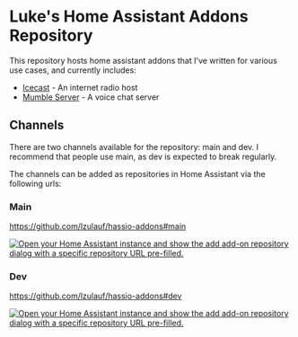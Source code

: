 # Luke's Home Assistant Addons Repository

This repository hosts home assistant addons that I've written for various use cases, and currently includes:
- [Icecast](icecast) - An internet radio host
- [Mumble Server](mumble-server) - A voice chat server

## Channels

There are two channels available for the repository: main and dev. I recommend that people use main, as dev is expected to break regularly.

The channels can be added as repositories in Home Assistant via the following urls:

### Main
https://github.com/lzulauf/hassio-addons#main

[![Open your Home Assistant instance and show the add add-on repository dialog with a specific repository URL pre-filled.](https://my.home-assistant.io/badges/supervisor_add_addon_repository.svg)](https://my.home-assistant.io/redirect/supervisor_add_addon_repository/?repository_url=https%3A%2F%2Fgithub.com%2Flzulauf%2Fhassio-addons%23main)

### Dev
https://github.com/lzulauf/hassio-addons#dev

[![Open your Home Assistant instance and show the add add-on repository dialog with a specific repository URL pre-filled.](https://my.home-assistant.io/badges/supervisor_add_addon_repository.svg)](https://my.home-assistant.io/redirect/supervisor_add_addon_repository/?repository_url=https%3A%2F%2Fgithub.com%2Flzulauf%2Fhassio-addons%23dev)